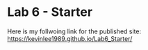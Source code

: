 # Lab 6 - Starter
Here is my follwoing link for the published site: https://kevinlee1989.github.io/Lab6_Starter/
